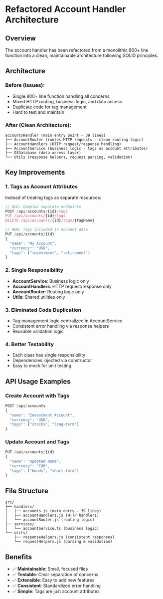 # Refactored Account Handler Architecture

## Overview
The account handler has been refactored from a monolithic 800+ line function into a clean, maintainable architecture following SOLID principles.

## Architecture

### Before (Issues):
- Single 800+ line function handling all concerns
- Mixed HTTP routing, business logic, and data access
- Duplicate code for tag management
- Hard to test and maintain

### After (Clean Architecture):

```
accountsHandler (main entry point - 39 lines)
├── AccountRouter (routes HTTP requests - clean routing logic)
├── AccountHandlers (HTTP request/response handling)
├── AccountService (business logic - tags as account attributes)
├── D1Database (data access layer)
└── Utils (response helpers, request parsing, validation)
```

## Key Improvements

### 1. **Tags as Account Attributes**
Instead of treating tags as separate resources:
```javascript
// OLD: Complex separate endpoints
POST /api/accounts/{id}/tags
PUT /api/accounts/{id}/tags  
DELETE /api/accounts/{id}/tags/{tagName}

// NEW: Tags included in account data
PUT /api/accounts/{id}
{
  "name": "My Account",
  "currency": "USD",
  "tags": ["investment", "retirement"]
}
```

### 2. **Single Responsibility**
- **AccountService**: Business logic only
- **AccountHandlers**: HTTP request/response only  
- **AccountRouter**: Routing logic only
- **Utils**: Shared utilities only

### 3. **Eliminated Code Duplication**
- Tag management logic centralized in AccountService
- Consistent error handling via response helpers
- Reusable validation logic

### 4. **Better Testability**
- Each class has single responsibility
- Dependencies injected via constructor
- Easy to mock for unit testing

## API Usage Examples

### Create Account with Tags
```javascript
POST /api/accounts
{
  "name": "Investment Account", 
  "currency": "USD",
  "tags": ["stocks", "long-term"]
}
```

### Update Account and Tags
```javascript
PUT /api/accounts/{id}
{
  "name": "Updated Name",
  "currency": "EUR", 
  "tags": ["bonds", "short-term"]
}
```

## File Structure
```
src/
├── handlers/
│   ├── accounts.js (main entry - 39 lines)
│   ├── accountHandlers.js (HTTP handlers)
│   └── accountRouter.js (routing logic)
├── services/
│   └── accountService.ts (business logic)
└── utils/
    ├── responseHelpers.js (consistent responses)
    └── requestHelpers.js (parsing & validation)
```

## Benefits
- ✅ **Maintainable**: Small, focused files
- ✅ **Testable**: Clear separation of concerns
- ✅ **Extensible**: Easy to add new features
- ✅ **Consistent**: Standardized error handling
- ✅ **Simple**: Tags are just account attributes